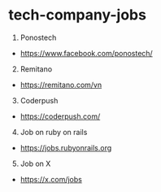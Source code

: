 # tech-company-jobs
1. Ponostech
- https://www.facebook.com/ponostech/

2. Remitano
- https://remitano.com/vn

3. Coderpush
- https://coderpush.com/

4. Job on ruby on rails
- https://jobs.rubyonrails.org

5. Job on X
- https://x.com/jobs